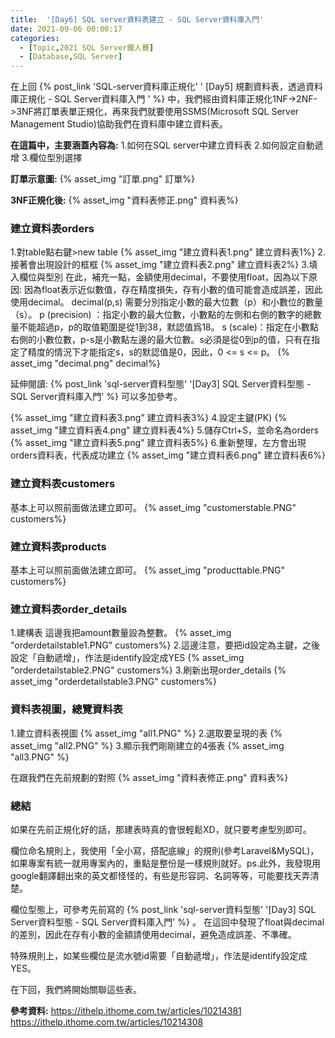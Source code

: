 ```yaml
---
title:  '[Day6] SQL server資料表建立 - SQL Server資料庫入門'
date: 2021-09-06 00:00:17
categories:
  - [Topic,2021 SQL Server鐵人賽]
  - [Database,SQL Server]
---
```



在上回 {% post_link 'SQL-server資料庫正規化' '
[Day5] 規劃資料表，透過資料庫正規化 - SQL Server資料庫入門
' %} 中，我們經由資料庫正規化1NF->2NF->3NF將訂單表單正規化，再來我們就要使用SSMS(Microsoft SQL Server Management Studio)協助我們在資料庫中建立資料表。

**在這篇中，主要涵蓋內容為:**
1.如何在SQL server中建立資料表
2.如何設定自動遞增
3.欄位型別選擇

**訂單示意圖:**
{% asset_img "訂單.png" 訂單%}

**3NF正規化後:**
{% asset_img "資料表修正.png" 資料表%}




### 建立資料表orders
1.對table點右鍵>new table
{% asset_img "建立資料表1.png" 建立資料表1%}
2.接著會出現設計的框框
{% asset_img "建立資料表2.png" 建立資料表2%}
3.填入欄位與型別
在此，補充一點，金額使用decimal，不要使用float，因為以下原因:
因為float表示近似數值，存在精度損失，存有小數的值可能會造成誤差，因此使用decimal。
decimal(p,s) 需要分別指定小數的最大位數（p）和小數位的數量（s）。
p (precision) ：指定小數的最大位數，小數點的左側和右側的數字的總數量不能超過p，p的取值範圍是從1到38，默認值爲18。
s (scale)：指定在小數點右側的小數位數，p-s是小數點左邊的最大位數。s必須是從0到p的值，只有在指定了精度的情況下才能指定s，s的默認值是0，因此，0 <= s <= p。 
{% asset_img "decimal.png" decimal%}

延伸閱讀: {% post_link 'sql-server資料型態' '[Day3] SQL Server資料型態 - SQL Server資料庫入門' %} 可以多加參考。


{% asset_img "建立資料表3.png" 建立資料表3%}
4.設定主鍵(PK)
{% asset_img "建立資料表4.png" 建立資料表4%}
5.儲存Ctrl+S，並命名為orders
{% asset_img "建立資料表5.png" 建立資料表5%}
6.重新整理，左方會出現orders資料表，代表成功建立
{% asset_img "建立資料表6.png" 建立資料表6%}


### 建立資料表customers
基本上可以照前面做法建立即可。
{% asset_img "customerstable.PNG" customers%}

### 建立資料表products
基本上可以照前面做法建立即可。
{% asset_img "producttable.PNG" customers%}

### 建立資料表order_details
1.建構表
這邊我把amount數量設為整數。
{% asset_img "orderdetailstable1.PNG" customers%}
2.這邊注意，要把id設定為主鍵，之後設定「自動遞增」，作法是identify設定成YES
{% asset_img "orderdetailstable2.PNG" customers%}
3.刷新出現order_details
{% asset_img "orderdetailstable3.PNG" customers%}



### 資料表視圖，總覽資料表
1.建立資料表視圖
{% asset_img "all1.PNG" %}
2.選取要呈現的表
{% asset_img "all2.PNG" %}
3.顯示我們剛剛建立的4張表
{% asset_img "all3.PNG" %}

在跟我們在先前規劃的對照
{% asset_img "資料表修正.png" 資料表%}

### 總結
如果在先前正規化好的話，那建表時真的會很輕鬆XD，就只要考慮型別即可。

欄位命名規則上，我使用「全小寫，搭配底線」的規則(參考Laravel&MySQL)，如果專案有統一就用專案內的，重點是整份是一樣規則就好。ps.此外，我發現用google翻譯翻出來的英文都怪怪的，有些是形容詞、名詞等等，可能要找天弄清楚。


欄位型態上，可參考先前寫的 {% post_link 'sql-server資料型態' '[Day3] SQL Server資料型態 - SQL Server資料庫入門' %} 。
在這回中發現了float與decimal的差別，因此在存有小數的金額請使用decimal，避免造成誤差、不準確。

特殊規則上，如某些欄位是流水號id需要「自動遞增」，作法是identify設定成YES。


在下回，我們將開始關聯這些表。


**參考資料:**
https://ithelp.ithome.com.tw/articles/10214381
https://ithelp.ithome.com.tw/articles/10214308